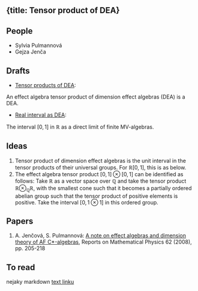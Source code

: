 {title: Tensor product of DEA}
---
## People

* Sylvia Pulmannová
* Gejza Jenča


## Drafts

* [Tensor products of DEA](/static/pdf/tpdea.pdf):

 An effect algebra tensor product of dimension effect algebras (DEA) is a DEA. 

* [Real interval as DEA](/static/pdf/interval.pdf):

The interval $[0,1]$ in $\mathbb R$ as a direct limit of finite MV-algebras.

## Ideas

1. Tensor product of dimension effect algebras is the unit interval in the tensor products of their universal groups. For $\mathbb R[0,1]$, this is as below.
1. The effect algebra tensor product   $[0,1]\otimes [0,1]$ can be identified as follows:  Take $\mathbb R$ as a vector space over $\mathbb Q$ and take the tensor product $\mathbb R\otimes_{\mathbb Q}\mathbb R$, with the smallest cone such that it becomes a partially ordered abelian group such that the tensor product of positive elements is positive.  Take the interval $[0,1\otimes 1]$ in this ordered group.

## Papers

1. A. Jenčová, S. Pulmannová: [A note on effect algebras and dimension theory of AF C*-algebras](/static/pdf/ROMP08.pdf), Reports on Mathematical Physics 62 (2008), pp. 205-218 

## To read


nejaky markdown [text linku](hocico)